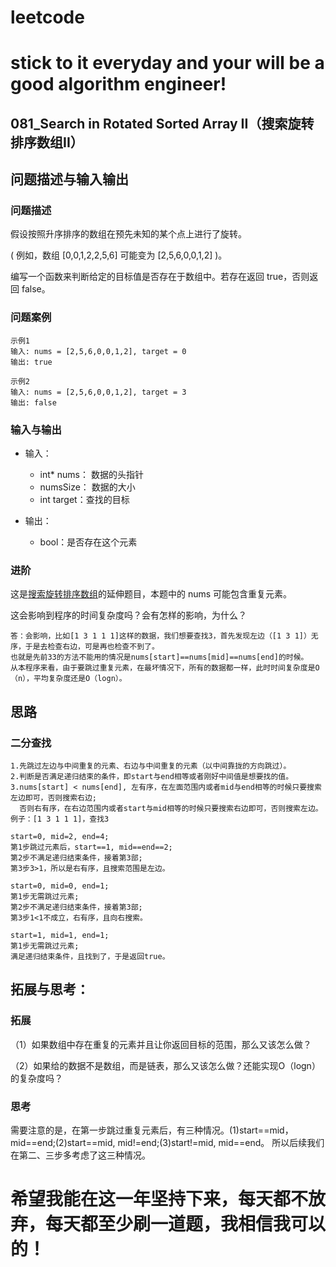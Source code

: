 # leetcode
# stick to it everyday and your will be a good algorithm engineer!
## 081_Search in Rotated Sorted Array II（搜索旋转排序数组II）
## 问题描述与输入输出
	
### 问题描述
假设按照升序排序的数组在预先未知的某个点上进行了旋转。

( 例如，数组 [0,0,1,2,2,5,6] 可能变为 [2,5,6,0,0,1,2] )。

编写一个函数来判断给定的目标值是否存在于数组中。若存在返回 true，否则返回 false。

### 问题案例
	
	示例1
	输入: nums = [2,5,6,0,0,1,2], target = 0
	输出: true
	
	示例2
	输入: nums = [2,5,6,0,0,1,2], target = 3
	输出: false
		
### 输入与输出
* 输入：
	* int* nums： 数据的头指针
	* numsSize：  数据的大小
	* int target：查找的目标

	
* 输出：
	* bool：是否存在这个元素

### 进阶

这是[搜索旋转排序数组](https://leetcode-cn.com/problems/search-in-rotated-sorted-array/)的延伸题目，本题中的 nums  可能包含重复元素。

这会影响到程序的时间复杂度吗？会有怎样的影响，为什么？

	答：会影响，比如[1 3 1 1 1]这样的数据，我们想要查找3，首先发现左边（[1 3 1]）无序，于是去检查右边，可是再也检查不到了。
	也就是先前33的方法不能用的情况是nums[start]==nums[mid]==nums[end]的时候。
	从本程序来看，由于要跳过重复元素，在最坏情况下，所有的数据都一样，此时时间复杂度是O（n），平均复杂度还是O（logn）。

## 思路			
### 二分查找

	1.先跳过左边与中间重复的元素、右边与中间重复的元素（以中间靠拢的方向跳过）。
	2.判断是否满足递归结束的条件，即start与end相等或者刚好中间值是想要找的值。
	3.nums[start] < nums[end], 左有序，在左面范围内或者mid与end相等的时候只要搜索左边即可，否则搜索右边;
	  否则右有序，在右边范围内或者start与mid相等的时候只要搜索右边即可，否则搜索左边。
	例子：[1 3 1 1 1]，查找3
	
	start=0, mid=2, end=4;
	第1步跳过元素后，start==1, mid==end==2;
	第2步不满足递归结束条件，接着第3部;
	第3步3>1，所以是右有序，且搜索范围是左边。
	
	start=0, mid=0, end=1;
	第1步无需跳过元素;
	第2步不满足递归结束条件，接着第3部;
	第3步1<1不成立，右有序，且向右搜索。
	
	start=1, mid=1, end=1;
	第1步无需跳过元素;
	满足递归结束条件，且找到了，于是返回true。
	  
## 拓展与思考：
### 拓展
（1）如果数组中存在重复的元素并且让你返回目标的范围，那么又该怎么做？

（2）如果给的数据不是数组，而是链表，那么又该怎么做？还能实现O（logn）的复杂度吗？
### 思考
需要注意的是，在第一步跳过重复元素后，有三种情况。(1)start==mid，mid==end;(2)start==mid, mid!=end;(3)start!=mid, mid==end。
所以后续我们在第二、三步多考虑了这三种情况。
# 希望我能在这一年坚持下来，每天都不放弃，每天都至少刷一道题，我相信我可以的！

